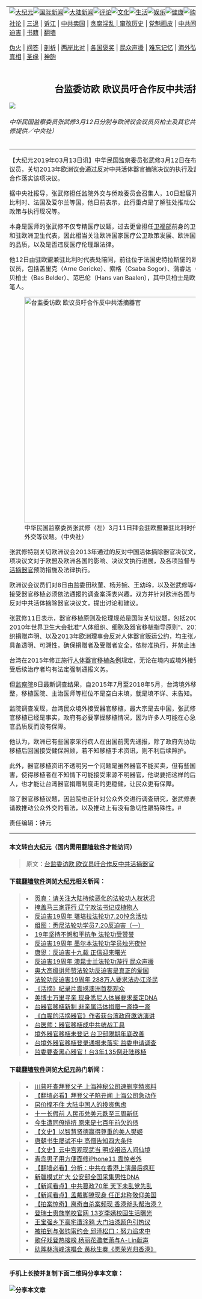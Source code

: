 <a name="1" id="1" target="_blank"></a><span id="1"></span>
<table border="0"><tr><td colspan="2" VALIGN=TOP><a href="https://github.com/asdfgt5/djy/blob/master/gb/nsc413.md#1"><img src="https://raw.githubusercontent.com/asdfgt5/1/master/t/djy/1.jpg" title="大纪元"></a><a href="https://github.com/asdfgt5/djy/blob/master/gb/n24hr.md#1"><img src="https://raw.githubusercontent.com/asdfgt5/1/master/t/djy/3.jpg" title="国际新闻"></a><a href="https://github.com/asdfgt5/djy/blob/master/gb/nsc413.md#1"><img src="https://raw.githubusercontent.com/asdfgt5/1/master/t/djy/4.jpg" title="大陆新闻"></a><a href="https://github.com/asdfgt5/djy/blob/master/gb/news392.md#1"><img src="https://raw.githubusercontent.com/asdfgt5/1/master/t/djy/5.jpg" title="评论"></a><a href="https://github.com/asdfgt5/djy/blob/master/gb/news2007.md#1"><img src="https://raw.githubusercontent.com/asdfgt5/1/master/t/djy/6.jpg" title="文化"></a><a href="https://github.com/asdfgt5/djy/blob/master/gb/news2008.md#1"><img src="https://raw.githubusercontent.com/asdfgt5/1/master/t/djy/7.jpg" title="生活"></a><a href="https://github.com/asdfgt5/djy/blob/master/gb/ncyule.md#1"><img src="https://raw.githubusercontent.com/asdfgt5/1/master/t/djy/8.jpg" title="娱乐"></a><a href="https://github.com/asdfgt5/djy/blob/master/gb/nsc1002.md#1"><img src="https://raw.githubusercontent.com/asdfgt5/1/master/t/djy/9.jpg" title="健康"><a href="https://www.youlucky.com"><img src="https://raw.githubusercontent.com/asdfgt5/1/master/t/djy/10.jpg" title="购物"></a><a href="https://www.supportepoch.org/donation?utm_medium=epochtimes&utm_source=referral&utm_campaign=donate_button_djyhomepage"><img src="https://raw.githubusercontent.com/asdfgt5/1/master/t/djy/12.jpg" title="捐款"></a></td></tr>
<tr><td colspan="2" VALIGN=TOP><a target="_blank" href="https://git.io/fjCRf">社论</a> | <a target="_blank" href="https://github.com/asdfgt5/djy/blob/master/gb/nf5657.md#1">三退</a> | <a target="_blank" href="https://github.com/asdfgt5/djy/blob/master/gb/nf6123.md#1">诉江</a> | <a target="_blank" href="https://github.com/asdfgt5/djy/blob/master/gb/nf1176117.md#1">中共卖国</a> | <a target="_blank" href="https://github.com/asdfgt5/djy/blob/master/gb/nf5773.md#1">贪腐淫乱 | <a target="_blank" href="https://github.com/asdfgt5/djy/blob/master/gb/nf1176115.md#1">窜改历史</a> | <a target="_blank" href="https://github.com/asdfgt5/djy/blob/master/gb/nf1176107.md#1">党魁画皮</a> | <a target="_blank" href="https://github.com/asdfgt5/djy/blob/master/gb/nf1320400.md#1">中共间谍</a> | <a target="_blank" href="https://github.com/asdfgt5/djy/blob/master/gb/nf1176114.md#1">破坏传统</a> | <a target="_blank" href="https://github.com/asdfgt5/djy/blob/master/gb/nf5287.md#1">恶贯满盈</a> | <a target="_blank" href="https://github.com/asdfgt5/djy/blob/master/gb/ncid278.md#1">人权</a> | <a target="_blank" href="https://github.com/asdfgt5/djy/blob/master/gb/nf1176111.md#1">迫害</a> | <a target="_blank" href="https://github.com/asdfgt5/djy/blob/master/gb/nf1235328.md#1">书籍</a> | <a target="_blank" href="https://github.com/asdfgt5/fq/blob/master/README.md?zsrh#1">翻墙</a></p><p><a target="_blank" href="https://github.com/asdfgt5/djy/blob/master/gb/nf5562.md#1">伪火</a> | <a target="_blank" href="https://github.com/asdfgt5/djy/blob/master/gb/nf4378.md#1">问答</a> | <a target="_blank" href="https://github.com/asdfgt5/djy/blob/master/gb/nf5792.md#1">剖析</a> | <a target="_blank" href="https://github.com/asdfgt5/djy/blob/master/gb/nf5735.md#1">两岸比对</a> | <a target="_blank" href="https://github.com/asdfgt5/djy/blob/master/gb/nf6119.md#1">各国褒奖</a> | <a target="_blank" href="https://github.com/asdfgt5/djy/blob/master/gb/nf6120.md#1">民众声援</a> | <a target="_blank" href="https://github.com/asdfgt5/djy/blob/master/gb/nf1188594.md#1">难忘记忆</a> | <a target="_blank" href="https://github.com/asdfgt5/djy/blob/master/gb/nf3180.md#1">海外弘传</a> | <a target="_blank" href="https://github.com/asdfgt5/djy/blob/master/gb/nf5410.md#1">万人上访</a> | <a target="_blank" href="https://github.com/asdfgt5/ntdtv/blob/master/gb/prog1530_1.md#1">和平抗议</a> | <a target="_blank" href="https://github.com/asdfgt5/djy/blob/master/gb/nf4386.md#1">支持</a> | <a target="_blank" href="https://github.com/asdfgt5/djy/blob/master/gb/nf4389.md#1">真相</a> | <a target="_blank" href="https://github.com/asdfgt5/djy/blob/master/gb/nf5790.md#1">圣缘</a> | <a target="_blank" href="https://github.com/asdfgt5/djy/blob/master/gb/nf4786.md#1">神韵</a></td></tr>
<tr><td VALIGN=TOP width="626"><h2 align=center>台监委访欧 欧议员吁合作反中共活摘器官</h2>
<img src="http://i.epochtimes.com/assets/uploads/2019/03/1903122345112378-600x381.jpg" />
<h6>中华民国监察委员张武修3月12日分别与欧洲议会议员贝柏士及其它共6位欧洲议员会晤。（张武修提供／中央社）
</h6>
<hr>
<p>【大纪元2019年03月13日讯】中华民国监察委员张武修3月12日在布鲁塞尔会晤6位欧洲议会议员，关切2013年欧洲议会通过反对中共活体器官摘除决议的执行及监督机制，议员倡议欧台合作落实该项决议。</p>
<p>据中央社报导，张武修担任监院外交与侨政委员会召集人，10日起展开访欧考察之行，预计拜访比利时、法国及爱尔兰等国，他日前表示，此行重点是了解驻处推动公众外交及欧洲对<a href="https://github.com/asdfgt5/djy/blob/master/gb/tag/%E5%99%A8%E5%AE%98%E7%A7%BB%E6%A4%8D.md">器官移植</a>政策与执行现况等。</p>
<p>本身是医师的张武修不仅专精医疗议题，过去更曾担任<a href="https://github.com/asdfgt5/djy/blob/master/gb/tag/%E5%8D%AB%E7%A6%8F%E9%83%A8.md">卫福部</a>前身的卫生署驻日内瓦办事处组长和驻欧洲卫生代表，因此相当关注欧洲国家医疗公卫政策发展、欧洲国家如何确保海外<a href="https://github.com/asdfgt5/djy/blob/master/gb/tag/%E5%99%A8%E5%AE%98%E7%A7%BB%E6%A4%8D.md">器官移植</a>的品质，以及是否违反医疗伦理跟法律。</p>
<p>他12日由驻欧盟兼驻比利时代表处陪同，前往位于法国史特拉斯堡的欧洲议会总部会晤6位欧洲议员，包括盖里克（Arne Gericke）、索格（Csaba Sogor）、蒲睿达（ Cristian Dan Preda）、贝柏士（Bas Belder）、范巴伦（Hans van Baalen），其中贝柏士是欧洲议会“欧中关系报告”主笔人。</p>
<figure id="attachment_11109254" style="width: 600px" class="wp-caption aligncenter"><a href="http://i.epochtimes.com/assets/uploads/2019/03/1903122349372378.jpg"><img class="size-large wp-image-11109254" title="台监委访欧 欧议员吁合作反中共活摘器官" src="http://i.epochtimes.com/assets/uploads/2019/03/1903122349372378-600x450.jpg" alt="台监委访欧 欧议员吁合作反中共活摘器官" width="600" b="450" /></a><figcaption class="wp-caption-text">中华民国监察委员张武修（左）3月11日拜会驻欧盟兼驻比利时代表曾厚仁讨论公众外交等议题。（中央社）</figcaption></figure>
<p>张武修特别关切欧洲议会2013年通过的反对中国活体摘除器官决议文，并深入与议员们讨论这项决议文对于欧盟及欧洲各国的影响、决议文执行进展，及各项监督与落实机制，及台湾对中共<a href="https://github.com/asdfgt5/djy/blob/master/gb/tag/%E6%B4%BB%E6%91%98%E5%99%A8%E5%AE%98.md">活摘器官</a>预防措施及法律执行。</p>
<p>欧洲议会议员们对8日由监委田秋菫、杨芳婉、王幼玲，以及张武修等4位委员针对台湾民众境外接受器官移植必须依法通报的调查案深表兴趣，双方并针对欧洲各国与台湾政府如何进一步落实反对中共活体摘除器官决议文，提出讨论和建议。</p>
<p>张武修11日表示，器官移植原则及伦理规范是国际关切议题，包括2008年“伊斯坦堡宣言”、2010年世界卫生大会批准“人体组织、细胞及器官移植指导原则”、2012年世界医师会器官与组织捐赠声明、以及2013年欧洲理事会反对人体器官贩运公约，均主张人体器官移植取得来源应具备透明、可溯性，确保捐赠者及受赠者安全，依标准执行，并禁止违反医疗伦理行为。</p>
<p>台湾在2015年修正施行<a href="https://github.com/asdfgt5/djy/blob/master/gb/tag/%E4%BA%BA%E4%BD%93%E5%99%A8%E5%AE%98%E7%A7%BB%E6%A4%8D%E6%9D%A1%E4%BE%8B.md">人体器官移植条例</a>规定，无论在境内或境外接受器官移植、且在国内接受后续治疗者均有法定强制通报义务。</p>
<p>但<a href="https://github.com/asdfgt5/djy/blob/master/gb/tag/%E7%9B%91%E5%AF%9F%E9%99%A2.md">监察院</a>8日最新调查结果，自2015年7月至2018年5月，台湾境外移植高达78%通报内容不完整，移植医院、主治医师等栏位不是空白未填，就是填不详、未告知。</p>
<p>监院调查发现，台湾民众境外接受器官移植，最大宗是去中国，张武修说许多台湾民众赴境外器官移植已经是事实，政府有必要掌握移植情况，因为许多人可能在心急下道听涂说，无从判断器官品质反而没有保障。</p>
<p>他认为，欧洲已有些国家采行病人在出国前需先通报，除了政府先协助咨询外，更重要的是病人移植后回国接受健保照顾，若不知移植手术资讯，则不利后续照护。</p>
<p>此外，器官移植资讯不透明另一个问题是虽然器官不能买卖，但有些国家民众因为贫穷或是遭迫害，使得移植者在不知情下可能接受来源不明器官，他说要把这样的后门关起来，才不会害了别人，也才能让台湾器官捐赠制度走的更稳健，让民众更有保障。</p>
<p>除了器官移植议题，因监院也正针对公众外交进行调查研究，张武修表示此行将拜会各驻处代表请教推动公众外交的看法，以及推动上有没有急切性跟特殊性。#</p>
<p>责任编辑：钟元</p>
<hr>

#### 本文转自<a href="http://www.epochtimes.com">大纪元</a>（国内需用<a href="https://git.io/JesJV">翻墙软件</a>才能访问）
> 原文：<a href="http://www.epochtimes.com/gb/19/3/13/n11109190.htm">台监委访欧 欧议员吁合作反中共活摘器官</a>
#### 下载<a href="https://git.io/JesJV">翻墙软件</a>浏览<a href="http://www.epochtimes.com">大纪元</a>相关新闻：
> <li><a href="http://www.epochtimes.com/gb/18/9/17/n10721350.htm">觅真：请关注大陆持续恶化的法轮功人权状况</a></li>
> <li><a href="http://www.epochtimes.com/gb/18/8/29/n10675544.htm">掩盖马三家罪行 辽宁政法书记成植物人</a></li>
> <li><a href="http://www.epochtimes.com/gb/18/7/21/n10579289.htm">反迫害19周年 堪培拉法轮功7.20悼念活动</a></li>
> <li><a href="http://www.epochtimes.com/gb/18/7/21/n10579047.htm">组图：悉尼法轮功学员7.20反迫害（一）</a></li>
> <li><a href="http://www.epochtimes.com/gb/18/7/20/n10578183.htm">19年坚持不懈和平抗争 法轮功受赞誉</a></li>
> <li><a href="http://www.epochtimes.com/gb/18/7/20/n10577723.htm">反迫害19周年 墨尔本法轮功学员烛光夜悼</a></li>
> <li><a href="http://www.epochtimes.com/gb/18/7/20/n10576113.htm">唐恩：反迫害十九载  正信迎来曙光</a></li>
> <li><a href="http://www.epochtimes.com/gb/18/7/18/n10571030.htm">反迫害19周年 澳昆士兰法轮功游行 民众声援</a></li>
> <li><a href="http://www.epochtimes.com/gb/18/7/15/n10564771.htm">奥大高级讲师赞法轮功反迫害是真正的爱国</a></li>
> <li><a href="http://www.epochtimes.com/gb/18/7/15/n10563036.htm">法轮功反迫害19周年 288万人要求法办江泽民</a></li>
> <li><a href="https://github.com/asdfgt5/djy/blob/master/gb/18/9/18/n10722747.md">《活摘》纪录片震撼澳洲首都观众</a></li>
> <li><a href="https://github.com/asdfgt5/djy/blob/master/gb/18/9/16/n10719136.md">美博士万里寻亲 现身悉尼人体展要求鉴定DNA</a></li>
> <li><a href="http://www.epochtimes.com/gb/19/2/14/n11044587.htm">台器官移植新制 非亲属活体捐赠一肾换一肾</a></li>
> <li><a href="http://www.epochtimes.com/gb/19/2/11/n11037750.htm">《血腥的活摘器官》作者获台湾政府邀访演讲</a></li>
> <li><a href="http://www.epochtimes.com/gb/18/11/30/n10883707.htm">台医师：器官移植成中共统战工具</a></li>
> <li><a href="http://www.epochtimes.com/gb/18/10/3/n10758322.htm">境外器官移植未登记 台卫部限期年底改善</a></li>
> <li><a href="http://www.epochtimes.com/gb/18/6/21/n10502918.htm">台境外器官移植登录通报未落实 监委申请调查</a></li>
> <li><a href="http://www.epochtimes.com/gb/18/6/22/n10503855.htm">监委要查黑心器官！台3年135例赴陆移植</a></li>

#### 下载<a href="https://git.io/JesJV">翻墙软件</a>浏览<a href="http://www.epochtimes.com">大纪元</a>热门新闻：
> <li><a href="http://www.epochtimes.com/gb/19/9/26/n11549060.htm">川普吁查拜登父子 上海神秘公司速删亨特资料</a></li>
> <li><a href="http://www.epochtimes.com/gb/19/9/27/n11549410.htm">【翻墙必看】拜登父子陷丑闻 上海公司急动作</a></li>
> <li><a href="http://www.epochtimes.com/gb/19/9/19/n11531149.htm">房价撑不住 大陆中国人的投资焦虑</a></li>
> <li><a href="http://www.epochtimes.com/gb/19/9/26/n11549291.htm">十一长假前 人民币兑美元跌至三周新低</a></li>
> <li><a href="http://www.epochtimes.com/gb/15/9/3/n4519621.htm">今生遭同僚排挤 原来是七百年前欠的债</a></li>
> <li><a href="http://www.epochtimes.com/gb/19/9/22/n11539138.htm">【文史】以智慧贤德赢得尊重的美人樊姬</a></li>
> <li><a href="http://www.epochtimes.com/gb/19/9/20/n11534314.htm">唐朝书生屡试不中 高僧告知四大条件</a></li>
> <li><a href="http://www.epochtimes.com/gb/16/7/1/n8056353.htm">【文史】云中宫观现武当 明成祖造人间仙境</a></li>
> <li><a href="http://www.epochtimes.com/gb/19/9/25/n11546708.htm">青岛男子用方便面修iPhone11 震惊老外</a></li>
> <li><a href="http://www.epochtimes.com/gb/19/9/25/n11545125.htm">【翻墙必看】分析：中共在香港上演最后疯狂</a></li>
> <li><a href="http://www.epochtimes.com/gb/19/9/25/n11546501.htm">新疆模式扩大 公安部全国采集男性DNA</a></li>
> <li><a href="http://www.epochtimes.com/gb/19/9/27/n11551065.htm">【新闻看点】中共篡政70年 天下未乱党先乱</a></li>
> <li><a href="http://www.epochtimes.com/gb/19/9/24/n11544091.htm">【新闻看点】孟戴脚镣现身 任正非称敬仰美国</a></li>
> <li><a href="http://www.epochtimes.com/gb/19/9/25/n11544688.htm">【拍案惊奇】离奇自杀案频现 香港斧头帮治港？</a></li>
> <li><a href="http://www.epochtimes.com/gb/19/9/24/n11544222.htm">登瑞士贵族学校官网 13岁李嫣校园生活曝光</a></li>
> <li><a href="http://www.epochtimes.com/gb/19/9/24/n11544375.htm">王宝强乡下豪宅遭涂鸦 大门油漆颜色引热议</a></li>
> <li><a href="http://www.epochtimes.com/gb/19/9/25/n11545153.htm">被拍到与张钧甯约会 邱泽松口：努力追求中</a></li>
> <li><a href="http://www.epochtimes.com/gb/19/9/25/n11545320.htm">歌仔戏登热搜榜 杨丽花邀老萧与A-Lin献声</a></li>
> <li><a href="http://www.epochtimes.com/gb/19/9/23/n11541692.htm">助阵林海峰演唱会 黄秋生奏《愿荣光归香港》</a></li>
<hr>

#### 手机上长按并复制下面二维码分享本文章：<br><br><img src="http://www.hehaibao.com/qr/index.php?m=1&e=L&p=10&t=&d=https://github.com/asdfgt5/djy/blob/master/gb/19/3/13/n11109190.md%231" title="分享本文章"></td><td VALIGN=TOP><a href="https://github.com/asdfgt5/djy/blob/master/gb/16/1/21/n4622075.md?dfh#1" target="_blank"><img src="https://raw.githubusercontent.com/asdfgt5/djy/master/gb/300/wei-f1.jpg" title="中共的伪火骗局"  alt="中共的伪火骗局"></a><br><a href="https://github.com/asdfgt5/yh/blob/master/README.md?dfh#1" target="_blank"><img src="https://raw.githubusercontent.com/asdfgt5/djy/master/gb/300/yong-h.jpg" title="永恒的见证"  alt="永恒的见证"></a><br><a href="https://github.com/asdfgt5/djy/blob/master/gb/13/9/29/n3974789.md?dfh#1" target="_blank"><img src="https://raw.githubusercontent.com/asdfgt5/djy/master/gb/300/shang-lnz.jpg" title="善良女子被中共投男牢"  alt="善良女子被中共投男牢"></a><br><a href="https://github.com/asdfgt5/djy/blob/master/gb/16/3/16/n4663449.md?dfh#1" target="_blank"><img src="https://raw.githubusercontent.com/asdfgt5/djy/master/gb/300/huo-z3.jpg" title="警卫目击活摘器官"  alt="警卫目击活摘器官"></a><br><a href="https://github.com/asdfgt5/djy/blob/master/gb/16/8/7/n8177641.md?dfh#1" target="_blank"><img src="https://raw.githubusercontent.com/asdfgt5/djy/master/gb/300/huo-z4.jpg" title="证人描述活摘恐怖"  alt="证人描述活摘恐怖"></a><br><a href="https://github.com/asdfgt5/djy/blob/master/gb/10/4/19/n2881569.md?dfh#1" target="_blank"><img src="https://raw.githubusercontent.com/asdfgt5/djy/master/gb/300/huo-z1.jpg" title="揭开活摘器官黑幕"  alt="揭开活摘器官黑幕"></a><br><a href="https://github.com/asdfgt5/djy/blob/master/gb/10/11/7/n3077476.md?dfh#1" target="_blank"><img src="https://raw.githubusercontent.com/asdfgt5/djy/master/gb/300/ma-ks.jpg" title="马克思的成魔之路"  alt="马克思的成魔之路"></a><br><a href="https://github.com/asdfgt5/djy/blob/master/gb/14/6/9/n4173977.md?dfh#1" target="_blank"><img src="https://raw.githubusercontent.com/asdfgt5/djy/master/gb/300/chang-zs.jpg" title="藏字石 蕴天机"  alt="藏字石 蕴天机"></a><br><a href="https://github.com/asdfgt5/djy/blob/master/gb/18/5/10/n10381511.md?dfh#1" target="_blank"><img src="https://raw.githubusercontent.com/asdfgt5/djy/master/gb/300/st1.jpg" title="关注3亿人三退"  alt="关注3亿人三退"></a><br><a href="https://github.com/asdfgt5/djy/blob/master/gb/18/3/21/n10237682.md?dfh#1" target="_blank"><img src="https://raw.githubusercontent.com/asdfgt5/djy/master/gb/300/jie-t.jpg" title="解体中共复兴中华"  alt="解体中共复兴中华"></a><br><a href="https://github.com/asdfgt5/djy/blob/master/gb/9/2/9/n2422991.md?dfh#1" target="_blank"><img src="https://raw.githubusercontent.com/asdfgt5/djy/master/gb/300/gao-zs.jpg" title="中共迫害良心律师"  alt="中共迫害良心律师"></a><br><a href="https://github.com/asdfgt5/djy/blob/master/gb/18/12/9/n10900044.md?dfh#1" target="_blank"><img src="https://raw.githubusercontent.com/asdfgt5/djy/master/gb/300/sj1.jpg" title="303万人举报江泽民"  alt="303万人举报江泽民"></a><br><a href="https://github.com/asdfgt5/djy/blob/master/gb/18/8/28/n10672014.md?dfh#1" target="_blank"><img src="https://raw.githubusercontent.com/asdfgt5/djy/master/gb/300/sj2.jpg" title="这些官员为何起诉江泽民"  alt="这些官员为何起诉江泽民"></a><br><a href="https://github.com/asdfgt5/djy/blob/master/gb/8/12/18/n2367165.md?dfh#1" target="_blank"><img src="https://raw.githubusercontent.com/asdfgt5/djy/master/gb/300/liangan.jpg" title="海峡两岸的强烈对比"  alt="海峡两岸的强烈对比"></a><br><a href="https://github.com/asdfgt5/djy/blob/master/gb/15/5/5/n4427238.md?dfh#1" target="_blank"><img src="https://raw.githubusercontent.com/asdfgt5/djy/master/gb/300/jia-ndzl.jpg" title="加拿大总理的贺信"  alt="加拿大总理的贺信"></a><br><a href="https://github.com/asdfgt5/djy/blob/master/gb/11/6/17/n3289382.md?dfh#1" target="_blank"><img src="https://raw.githubusercontent.com/asdfgt5/djy/master/gb/300/xiao-wd.jpg" title="探寻真相兼听则明"  alt="探寻真相兼听则明"></a><br><a href="https://github.com/asdfgt5/djy/blob/master/gb/18/10/27/n10812623.md?dfh#1" target="_blank"><img src="https://raw.githubusercontent.com/asdfgt5/djy/master/gb/300/yindu.jpg" title="印度媒体报道东方"  alt="印度媒体报道东方"></a><br><a href="https://github.com/asdfgt5/djy/blob/master/gb/18/6/9/n10469652.md?dfh#1" target="_blank"><img src="https://raw.githubusercontent.com/asdfgt5/djy/master/gb/300/xie-j.jpg" title="不一样的海外校园"  alt="不一样的海外校园"></a><br><a href="https://github.com/asdfgt5/djy/blob/master/gb/7/4/5/n1669415.md?dfh#1" target="_blank"><img src="https://raw.githubusercontent.com/asdfgt5/djy/master/gb/300/li-up.jpg" title="从大师到徒弟的传奇"  alt="从大师到徒弟的传奇"></a><br><a href="https://github.com/asdfgt5/djy/blob/master/gb/17/5/26/n9191512.md?dfh#1" target="_blank"><img src="https://raw.githubusercontent.com/asdfgt5/djy/master/gb/300/zfl2.jpg" title="亿万人与东方一本奇书"  alt="亿万人与东方一本奇书"></a><br><a href="https://github.com/asdfgt5/djy/blob/master/gb/13/11/27/n4020290.md?dfh#1" target="_blank"><img src="https://raw.githubusercontent.com/asdfgt5/djy/master/gb/300/zhen-h.jpg" title="大陆见不到的震撼场面"  alt="大陆见不到的震撼场面"></a><br><a href="https://github.com/asdfgt5/djy/blob/master/gb/15/7/17/n4482910.md?dfh#1" target="_blank"><img src="https://raw.githubusercontent.com/asdfgt5/djy/master/gb/300/dalu-sk.jpg" title="人心向善 大陆当初盛况"  alt="人心向善 大陆当初盛况"></a><br><a href="https://github.com/asdfgt5/djy/blob/master/gb/9/10/15/n2689419.md?dfh#1" target="_blank"><img src="https://raw.githubusercontent.com/asdfgt5/djy/master/gb/300/zfl1.jpg" title="追寻真理 这书讲什么"  alt="追寻真理 这书讲什么"></a><br><a href="https://github.com/asdfgt5/fq/blob/master/README.md?dfh#1" target="_blank"><img src="https://raw.githubusercontent.com/asdfgt5/djy/master/gb/300/fq1.jpg" title="下载免费翻墙软件"  alt="下载免费翻墙软件"></a><br></td></tr></table>
